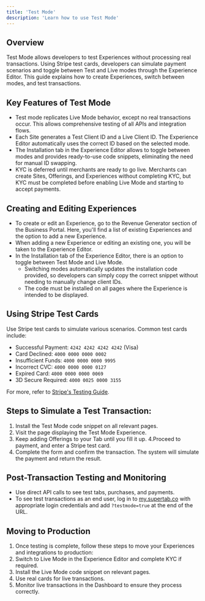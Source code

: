 ```yaml
---
title: 'Test Mode'
description: 'Learn how to use Test Mode'
---
```




## Overview
Test Mode allows developers to test Experiences without processing real transactions. Using Stripe test cards, developers can simulate payment scenarios and toggle between Test and Live modes through the Experience Editor. This guide explains how to create Experiences, switch between modes, and test transactions.

## Key Features of Test Mode
- Test mode replicates Live Mode behavior, except no real transactions occur. This allows comprehensive testing of all APIs and integration flows.
- Each Site generates a Test Client ID and a Live Client ID. The Experience Editor automatically uses the correct ID based on the selected mode.
- The Installation tab in the Experience Editor allows to toggle between modes and provides ready-to-use code snippets, eliminating the need for manual ID swapping. 
- KYC is deferred until merchants are ready to go live. Merchants can create Sites, Offerings, and Experiences without completing KYC, but KYC must be completed before enabling Live Mode and starting to accept payments.

## Creating and Editing Experiences
- To create or edit an Experience, go to the Revenue Generator section of the Business Portal. Here, you'll find a list of existing Experiences and the option to add a new Experience.
- When adding a new Experience or editing an existing one, you will be taken to the Experience Editor.
- In the Installation tab of the Experience Editor, there is an option to toggle between Test Mode and Live Mode.
    - Switching modes automatically updates the installation code provided, so developers can simply copy the correct snippet without needing to manually change client IDs.
    - The code must be installed on all pages where the Experience is intended to be displayed.


## Using Stripe Test Cards
Use Stripe test cards to simulate various scenarios. Common test cards include:
- Successful Payment: `4242 4242 4242 4242` (Visa)
- Card Declined: `4000 0000 0000 0002`
- Insufficient Funds: `4000 0000 0000 9995`
- Incorrect CVC: `4000 0000 0000 0127`
- Expired Card: `4000 0000 0000 0069`
- 3D Secure Required: `4000 0025 0000 3155`

For more, refer to [Stripe's Testing Guide](https://docs.stripe.com/testing).

## Steps to Simulate a Test Transaction:
1. Install the Test Mode code snippet on all relevant pages.
2. Visit the page displaying the Test Mode Experience.
3. Keep adding Offerings to your Tab until you fill it up.
4.Proceed to payment, and enter a Stripe test card.
5. Complete the form and confirm the transaction. The system will simulate the payment and return the result.

## Post-Transaction Testing and Monitoring
- Use direct API calls to see test tabs, purchases, and payments.
- To see test transactions as an end user, log in to [my.supertab.co](https://my.supertab.co/) with appropriate login credentials and add `?testmode=true` at the end of the URL.


## Moving to Production
1. Once testing is complete, follow these steps to move your Experiences and integrations to production:
2. Switch to Live Mode in the Experience Editor and complete KYC if required.
3. Install the Live Mode code snippet on relevant pages.
4. Use real cards for live transactions.
5. Monitor live transactions in the Dashboard to ensure they process correctly.

